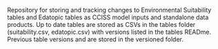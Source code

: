 Repository for storing and tracking changes to Environmental Suitability tables and Edatopic tables as CCISS model inputs and standalone data products. Up to date tables are stored as CSVs in the tables folder (suitability.csv, edatopic.csv) with versions listed in the tables READme. Previous table versions and are stored in the versioned folder. 
